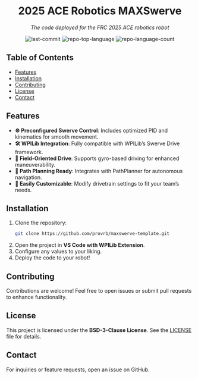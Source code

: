 <div align="center">
  <h1>2025 ACE Robotics MAXSwerve</h1>
  <p><em>The code deployed for the FRC 2025 ACE robotics robot</em></p>

  <img alt="last-commit" src="https://img.shields.io/github/last-commit/7022AceRobotics/MAXSwerve-Java-Template-main?style=flat&logo=git&logoColor=white&color=0080ff">
  <img alt="repo-top-language" src="https://img.shields.io/github/languages/top/7022AceRobotics/MAXSwerve-Java-Template-main?style=flat&color=0080ff">
  <img alt="repo-language-count" src="https://img.shields.io/github/languages/count/7022AceRobotics/MAXSwerve-Java-Template-main?style=flat&color=0080ff">
</div>

## Table of Contents
- [Features](#features)
- [Installation](#installation)
- [Contributing](#contributing)
- [License](#license)
- [Contact](#contact)

## Features
- **⚙️ Preconfigured Swerve Control**: Includes optimized PID and kinematics for smooth movement.
- **🛠️ WPILib Integration**: Fully compatible with WPILib’s Swerve Drive framework.
- **📡 Field-Oriented Drive**: Supports gyro-based driving for enhanced maneuverability.
- **🚀 Path Planning Ready**: Integrates with PathPlanner for autonomous navigation.
- **🔧 Easily Customizable**: Modify drivetrain settings to fit your team’s needs.

## Installation
1. Clone the repository:
   ```sh
   git clone https://github.com/provrb/maxswerve-template.git
   ```
2. Open the project in **VS Code with WPILib Extension**.
3. Configure any values to your liking.
4. Deploy the code to your robot!

## Contributing
Contributions are welcome! Feel free to open issues or submit pull requests to enhance functionality.

## License
This project is licensed under the **BSD-3-Clause License**. See the [LICENSE](LICENSE) file for details.

## Contact
For inquiries or feature requests, open an issue on GitHub.
